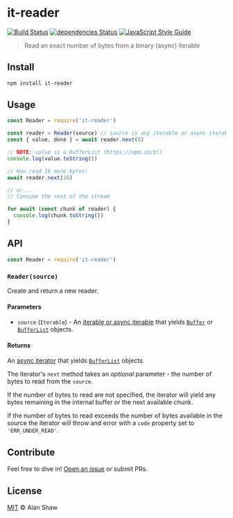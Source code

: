 # it-reader

[![Build Status](https://travis-ci.org/alanshaw/it-reader.svg?branch=master)](https://travis-ci.org/alanshaw/it-reader)
[![dependencies Status](https://david-dm.org/alanshaw/it-reader/status.svg)](https://david-dm.org/alanshaw/it-reader)
[![JavaScript Style Guide](https://img.shields.io/badge/code_style-standard-brightgreen.svg)](https://standardjs.com)

> Read an exact number of bytes from a binary (async) iterable

## Install

```sh
npm install it-reader
```

## Usage

```js
const Reader = require('it-reader')

const reader = Reader(source) // source is any iterable or async iterable
const { value, done } = await reader.next(8)

// NOTE: value is a BufferList (https://npm.im/bl)
console.log(value.toString())

// Now read 16 more bytes:
await reader.next(16)

// or...
// Consume the rest of the stream

for await (const chunk of reader) {
  console.log(chunk.toString())
}
```

## API

```js
const Reader = require('it-reader')
```

### `Reader(source)`

Create and return a new reader.

#### Parameters

* `source` (`Iterable`) - An [iterable or async iterable](https://developer.mozilla.org/en-US/docs/Web/JavaScript/Reference/Iteration_protocols) that yields [`Buffer`](https://npm.im/buffer) or [`BufferList`](https://npm.im/bl) objects.

#### Returns

An [async iterator](https://developer.mozilla.org/en-US/docs/Web/JavaScript/Reference/Iteration_protocols#The_iterator_protocol) that yields [`BufferList`](https://npm.im/bl) objects.

The iterator's `next` method takes an _optional_ parameter - the number of bytes to read from the `source`.

If the number of bytes to read are not specified, the iterator will yield any bytes remaining in the internal buffer or the next available chunk.

If the number of bytes to read exceeds the number of bytes available in the source the iterator will throw and error with a `code` property set to `'ERR_UNDER_READ'`.

## Contribute

Feel free to dive in! [Open an issue](https://github.com/alanshaw/it-reader/issues/new) or submit PRs.

## License

[MIT](LICENSE) © Alan Shaw

